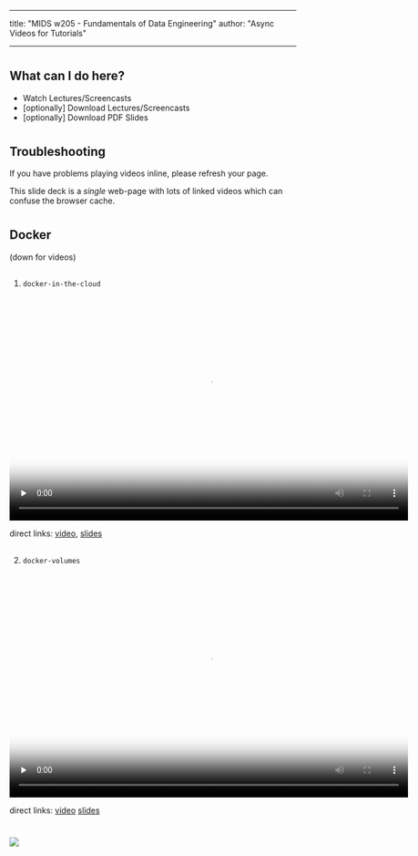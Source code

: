 
---
title: "MIDS w205 - Fundamentals of Data Engineering"
author: "Async Videos for Tutorials"

---


#
## What can I do here?

- Watch Lectures/Screencasts
- [optionally] Download Lectures/Screencasts
- [optionally] Download PDF Slides


#
## Troubleshooting

If you have problems playing videos inline, please refresh your page.

This slide deck is a _single_ web-page with lots of linked videos which can
confuse the browser cache.


#
## Docker
(down for videos)

##
1. `docker-in-the-cloud`

<video preload="none" controls poster="http://people.ischool.berkeley.edu/~mark.mims/course-development/2017-mids-w205/media/docker-in-the-cloud-cover-high.jpg" webkit-playsinline="" id="2742b2da-099f-44ca-bc3a-12f872c85fc1" width="700" height="394" tabindex="-1">
  <source type="video/mp4" src="https://mids-w205-development.s3.amazonaws.com/screencasts/2742b2da-099f-44ca-bc3a-12f872c85fc1/docker-in-the-cloud-video-hd1080-h264-30fps.mp4?AWSAccessKeyId=AKIAIO5BJ5NEJCZYSG2A&Expires=1516299968&Signature=KvMNQ7zu22rYSxIJU6vzmaeONpY%3D"/>
</video>

direct links:
[video](https://mids-w205-development.s3.amazonaws.com/screencasts/2742b2da-099f-44ca-bc3a-12f872c85fc1/docker-in-the-cloud-video-hd1080-h264-30fps.mp4?AWSAccessKeyId=AKIAIO5BJ5NEJCZYSG2A&Expires=1516299968&Signature=KvMNQ7zu22rYSxIJU6vzmaeONpY%3D),
[slides](https://mids-w205-development.s3.amazonaws.com/screencasts/2742b2da-099f-44ca-bc3a-12f872c85fc1/docker-in-the-cloud-slides.pdf?Signature=QbeDiqTJY5XV0I7mWzyXOeT1eJY%3D&AWSAccessKeyId=AKIAIO5BJ5NEJCZYSG2A&Expires=1516299968)

##
2. `docker-volumes`

<video preload="none" controls poster="http://people.ischool.berkeley.edu/~mark.mims/course-development/2017-mids-w205/media/docker-volumes-cover-high.jpg" webkit-playsinline="" id="2742b2da-099f-44ca-bc3a-12f872c85fc1" width="700" height="394" tabindex="-1">
  <source type="video/mp4" src="https://mids-w205-development.s3.amazonaws.com/screencasts/178abd69-9048-42cb-8a4c-de79cfc6efb4/docker-volumes-video-hd1080-h264-30fps.mp4?Signature=8VD6pn0HtWphoXnO63Ab55G%2FAjQ%3D&AWSAccessKeyId=AKIAIO5BJ5NEJCZYSG2A&Expires=1517954593"/>
</video>

direct links:
[video](https://mids-w205-development.s3.amazonaws.com/screencasts/178abd69-9048-42cb-8a4c-de79cfc6efb4/docker-volumes-video-hd1080-h264-30fps.mp4?Signature=8VD6pn0HtWphoXnO63Ab55G%2FAjQ%3D&AWSAccessKeyId=AKIAIO5BJ5NEJCZYSG2A&Expires=1517954593)
[slides](https://mids-w205-development.s3.amazonaws.com/screencasts/178abd69-9048-42cb-8a4c-de79cfc6efb4/docker-volumes-slides.pdf?AWSAccessKeyId=AKIAIO5BJ5NEJCZYSG2A&Expires=1517954593&Signature=6%2BV2jXCPWjCZwxyxXT2BjI7ruHk%3D)


#
<img class="logo" src="http://people.ischool.berkeley.edu/~mark.mims/course-development/2017-mids-w205/media/berkeley-school-of-information-logo.png"/>

